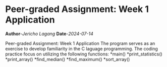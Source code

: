 # Peer-graded Assignment: Week 1 Application
**Author**-*Jericho Lagang*
**Date**-*2024-07-14*

Peer-graded Assignment: Week 1 Application
The program serves as an exercise to develop familiarity in the C laguage programming.
The coding practice focus on utilizing the following functions:
	*main()
	*print_statistics()
	*print_array()
	*find_median()
	*find_maximum()
	*sort_array()